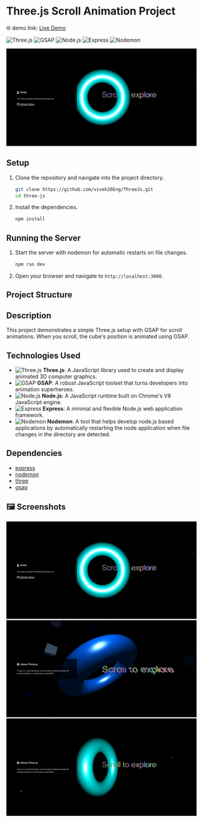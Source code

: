 

# Three.js Scroll Animation Project
🌐 demo link: [Live Demo](https://three-js-nu-liart.vercel.app/)

![Three.js](https://img.shields.io/badge/Three.js-%23323330.svg?style=for-the-badge&logo=three.js&logoColor=white)
![GSAP](https://img.shields.io/badge/GSAP-%2326A69A.svg?style=for-the-badge&logo=greensock&logoColor=white)
![Node.js](https://img.shields.io/badge/Node.js-%23339933.svg?style=for-the-badge&logo=node.js&logoColor=white)
![Express](https://img.shields.io/badge/Express-%23000000.svg?style=for-the-badge&logo=express&logoColor=white)
![Nodemon](https://img.shields.io/badge/Nodemon-%2376D04B.svg?style=for-the-badge&logo=nodemon&logoColor=white)

![Scrolling three js](screenshots/1.png) 

## Setup

1. Clone the repository and navigate into the project directory.
    ```sh
    git clone https://github.com/vivek20Eng/ThreeJs.git
    cd three-js
    ```

2. Install the dependencies.
    ```sh
    npm install
    ```

## Running the Server

1. Start the server with nodemon for automatic restarts on file changes.
    ```sh
    npm run dev
    ```

2. Open your browser and navigate to `http://localhost:3000`.

## Project Structure


## Description

This project demonstrates a simple Three.js setup with GSAP for scroll animations. When you scroll, the cube's position is animated using GSAP.

## Technologies Used

- ![Three.js](https://img.shields.io/badge/Three.js-%23323330.svg?style=for-the-badge&logo=three.js&logoColor=white) **Three.js**: A JavaScript library used to create and display animated 3D computer graphics.
- ![GSAP](https://img.shields.io/badge/GSAP-%2326A69A.svg?style=for-the-badge&logo=greensock&logoColor=white) **GSAP**: A robust JavaScript toolset that turns developers into animation superheroes.
- ![Node.js](https://img.shields.io/badge/Node.js-%23339933.svg?style=for-the-badge&logo=node.js&logoColor=white) **Node.js**: A JavaScript runtime built on Chrome's V8 JavaScript engine.
- ![Express](https://img.shields.io/badge/Express-%23000000.svg?style=for-the-badge&logo=express&logoColor=white) **Express**: A minimal and flexible Node.js web application framework.
- ![Nodemon](https://img.shields.io/badge/Nodemon-%2376D04B.svg?style=for-the-badge&logo=nodemon&logoColor=white) **Nodemon**: A tool that helps develop node.js based applications by automatically restarting the node application when file changes in the directory are detected.

## Dependencies

- [express](https://www.npmjs.com/package/express)
- [nodemon](https://www.npmjs.com/package/nodemon)
- [three](https://www.npmjs.com/package/three)
- [gsap](https://www.npmjs.com/package/gsap)

## 🖼️ Screenshots

![Scrolling Window Animation](screenshots/1.png) 
![Scrolling Window Animation](screenshots/2.png) 
![Scrolling Window Animation](screenshots/3.png) 
